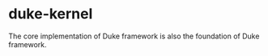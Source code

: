 # duke-kernel
  The core implementation of Duke framework is also the foundation of Duke framework.
